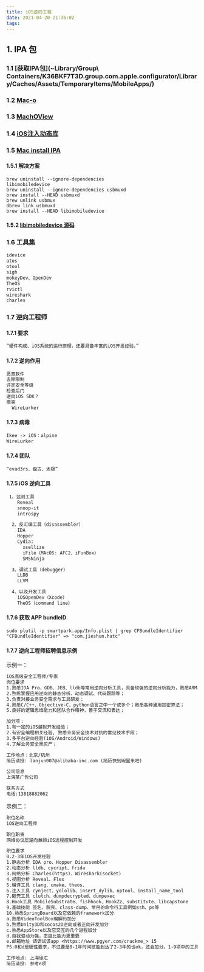 ```yaml
---
title: iOS逆向工程
date: 2021-04-20 21:36:02
tags:  
---
```


## 1. IPA 包

### 1.1 [获取IPA包](~Library/Group\ Containers/K36BKF7T3D.group.com.apple.configurator/Library/Caches/Assets/TemporaryItems/MobileApps/)

### 1.2 [Mac-o](http://www.cocoachina.com/mac/20150122/10988.html)

### 1.3 [MachOView](https://sourceforge.net/projects/machoview/files/?source)

### 1.4  [iOS注入动态库](https://www.jianshu.com/p/6c45da26040d)

### 1.5 [Mac install IPA](https://www.jianshu.com/p/8568a8897489)

#### 1.5.1 解决方案

```shell
brew uninstall --ignore-dependencies 
libimobiledevice
brew uninstall --ignore-dependencies usbmuxd
brew install --HEAD usbmuxd
brew unlink usbmux
dbrew link usbmuxd
brew install --HEAD libimobiledevice
```

#### 1.5.2 [libimobiledevice 源码](https://github.com/libimobiledevice)

### 1.6 工具集

```markdown
idevice
atos
otool
sigh
mokeyDev、OpenDev
TheOS
rvictl
wireshark
charles
```

### 1.7 逆向工程师

#### 1.7.1 要求

```txt
“硬件构成、iOS系统的运行原理，还要具备丰富的iOS开发经验。”
```

#### 1.7.2 逆向作用

```txt
恶意软件
去除限制
评定安全等级
检查后门
逆向iOS SDK？
借鉴
  WireLurker
```

#### 1.7.3 病毒

```txt
Ikee -> iOS：alpine
WireLurker
```

#### 1.7.4 团队

```txt
“evad3rs、盘古、太极”
```

#### 1.7.5 iOS 逆向工具

```txt
 1、监测工具
    Reveal
    snoop-it
    introspy

  2、反汇编工具（disassembler）
    IDA
    Hopper
    Cydia:
      xsellize
      iFile（MAcOS: AFC2、iFunBox）
      SMSNinja

  3、调试工具（debugger）
    LLDB
    LLVM

  4、以及开发工具
    iOSOpenDev（Xcode）
    TheOS（command line）
```

#### 1.7.6 获取 APP bundleID

```shell
sudo plutil -p smartpark.app/Info.plist | grep CFBundleIdentifier
"CFBundleIdentifier" => "com.jieshun.hatc"
```

#### 1.7.7 逆向工程师招聘信息示例

示例一：

```txt
iOS高级安全工程师/专家
岗位要求
1.熟悉IDA Pro、GDB、JEB、lldb等常用逆向分析工具，具备较强的逆向分析能力，熟悉ARM、x86/64等指令集；
2.熟练掌握应用逆向的静态分析、动态调试、代码跟踪等；
3.负责对接业务安全需求与工具研发；
4.熟悉C/C++、Objective-C、python语言之中一个或多个；熟悉各种通用加密算法；
5.良好的逻辑思维能力和团队合作精神，善于交流和表达；

加分项：
1.有一定的iOS越狱开发经验；
2.有安全编程相关经验, 熟悉业务安全技术对抗的常见技术手段；
3.多平台逆向经验(iOS/Android/Windows)
4.了解业务安全黑灰产；

工作地点：北京/杭州
简历请投: lanjun007@alibaba-inc.com (简历快到碗里来吧)

公司信息
上海某广告公司

联系方式
电话:13818882062
```

示例二：

```txt
职位名称
iOS逆向工程师

职位职责
网络协议层逆向兼顾iOS远程控制开发

职位要求
0.2-3年iOS开发经验
1.静态分析 IDA pro、Hopper Disassembler
2.动态分析 lldb、cycript、frida
3.网络分析 Charles(https)、Wireshark(socket)
4.视图分析 Reveal、Flex
5.编译工具 clang、cmake、theos、
6.注入工具 cynject、yololib、insert_dylib、optool、install_name_tool
7.砸壳工具 clutch、dumpdecrypted、dumpexec
8.Hook工具 MobileSubstrate、fishhook、HookZz、substitute、libcapstone
9.基础技能 签名、脱壳、class-dump、常用的命令行工具例如ssh、ps等
10.熟悉SpringBoard以及它依赖的framework加分
a.熟悉VideoToolBox编解码加分
b.熟悉Unity3D和cocos2D逆向或者正向开发加分
c.熟悉AppStore以及它交互的几个进程加分
d.自我驱动力强，态度比能力更重要
e.邮箱地址 请调试该app <https://www.pgyer.com/crackme_> 15
PS:0和d是硬性要求，不过要是0-1年时间技能到达了2-3年的也ok，还会加分。1-9项中的工具，单独掌握一种即可，自己研发的加分。a-c的经验多多益善

工作地点: 上海徐汇
简历请投: 参考e项
```
